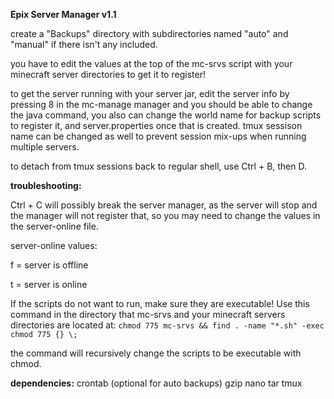 **Epix Server Manager v1.1**

create a "Backups" directory with subdirectories named "auto" and "manual" if there isn't any included.

you have to edit the values at the top of the mc-srvs script with your minecraft server directories to get it to register!

to get the server running with your server jar, edit the server info by pressing 8 in the mc-manage manager and you should be able to change the java command, you also can change the world name for backup scripts to register it, and server.properties once that is created. tmux sessison name can be changed as well to prevent session mix-ups when running multiple servers.

to detach from tmux sessions back to regular shell, use Ctrl + B, then D. 

**troubleshooting:**

Ctrl + C will possibly break the server manager, as the server will stop and the manager will not register that, so you may need to change the values in the server-online file.

server-online values:

f = server is offline

t = server is online

If the scripts do not want to run, make sure they are executable!
Use this command in the directory that mc-srvs and your minecraft servers directories are located at: `chmod 775 mc-srvs && find . -name "*.sh" -exec chmod 775 {} \;`

the command will recursively change the scripts to be executable with chmod.

**dependencies:**
crontab (optional for auto backups)
gzip
nano
tar
tmux

